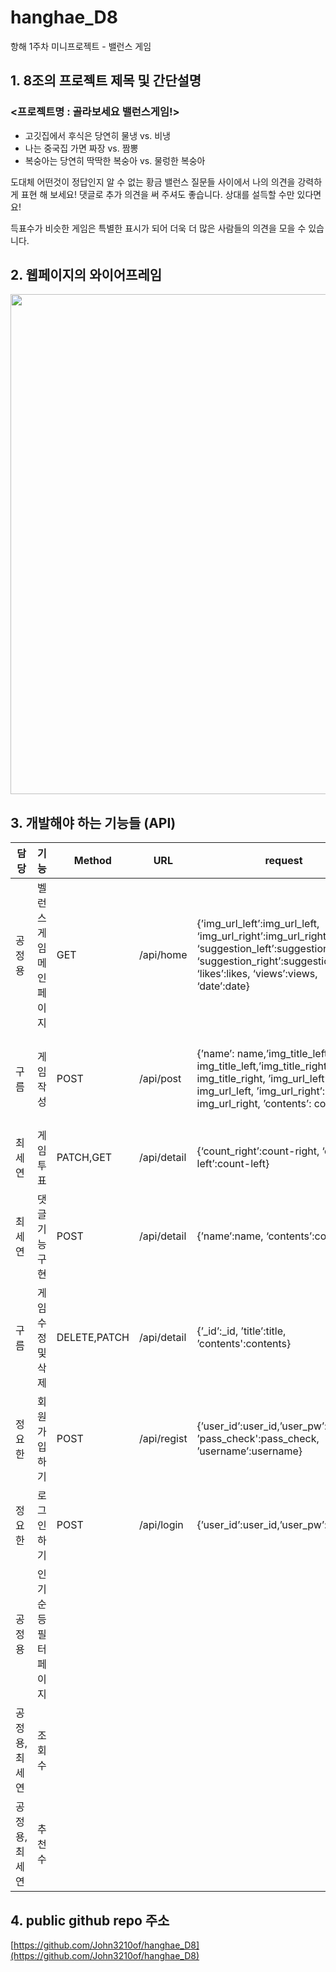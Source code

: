 # hanghae_D8

항해 1주차 미니프로젝트 - 밸런스 게임 



## 1. 8조의 프로젝트 제목 및 간단설명

### <프로젝트명 : 골라보세요 밸런스게임!>

- 고깃집에서 후식은 당연히 물냉 vs. 비냉
- 나는 중국집 가면 짜장 vs. 짬뽕
- 복숭아는 당연히 딱딱한 복숭아 vs. 물렁한 복숭아

도대체 어떤것이 정답인지 알 수 없는 황금 밸런스 질문들 사이에서 나의 의견을 강력하게 표현 해 보세요!
댓글로 추가 의견을 써 주셔도 좋습니다. 상대를 설득할 수만 있다면요!

득표수가 비슷한 게임은 특별한 표시가 되어 더욱 더 많은 사람들의 의견을 모을 수 있습니다.

## 2. 웹페이지의 와이어프레임

<img src="https://img1.daumcdn.net/thumb/R1280x0/?scode=mtistory2&fname=https%3A%2F%2Fblog.kakaocdn.net%2Fdn%2FdmS21p%2FbtrqmJk0On6%2F3Dn8lLZBNB63spOYIxt8oK%2Fimg.png" width="1000px " height="800px">

## 3. 개발해야 하는 기능들 (API)

| 담당 | 기능 | Method | URL | request | response |
| --- | --- | --- | --- | --- | --- |
| 공정용 | 벨런스 게임 메인페이지 | GET | /api/home | {’img_url_left’:img_url_left, ‘img_url_right’:img_url_right, ‘suggestion_left’:suggestion_left, ‘suggestion_right’:suggestion_right, ‘likes’:likes, ‘views’:views, ‘date’:date} | 입력된 게시글 전부 받아오기, 투표수, 조회수 |
| 구름 | 게임 작성 | POST | /api/post | {’name’: name,’img_title_left’: img_title_left,’img_title_right’: img_title_right, ’img_url_left’: img_url_left, ’img_url_right’: img_url_right, ’contents’: contents,} | 게임명, 게임 대표 사진, 게시글 HTML 에디터, 등록 메세지 |
| 최세연 | 게임 투표 | PATCH,GET | /api/detail | {‘count_right’:count-right, ‘count-left’:count-left} | 검색 결과 리뷰 리스트 |
| 최세연 | 댓글 기능 구현 | POST | /api/detail | {’name’:name, ‘contents’:contents} | 댓글 추가, 수정, 삭제 |
| 구름 | 게임 수정 및 삭제 | DELETE,PATCH | /api/detail | {’_id’:_id, ’title’:title, ’contents':contents} | 게임 수정, 삭제 |
| 정요한 | 회원가입하기 | POST | /api/regist | {’user_id’:user_id,’user_pw’:user_pw, ’pass_check':pass_check, ’username’:username} | 공백 체크, 중복 체크 |
| 정요한 | 로그인하기 | POST | /api/login | {’user_id’:user_id,’user_pw’:user_pw} |  |
| 공정용 | 인기순 등 필터페이지 |  |  |  |  |
| 공정용, 최세연 | 조회수 |  |  |  |  |
| 공정용, 최세연 | 추천수 |  |  |  |  |

## 4. public github repo 주소

[https://github.com/John3210of/hanghae_D8](https://github.com/John3210of/hanghae_D8)
